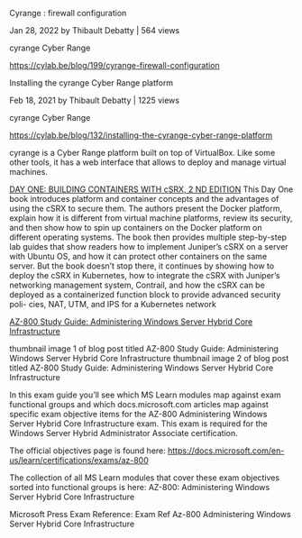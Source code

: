 Cyrange : firewall configuration

Jan 28, 2022 by Thibault Debatty | 564 views

cyrange Cyber Range

https://cylab.be/blog/199/cyrange-firewall-configuration 


Installing the cyrange Cyber Range platform

Feb 18, 2021 by Thibault Debatty | 1225 views

cyrange Cyber Range

https://cylab.be/blog/132/installing-the-cyrange-cyber-range-platform

cyrange is a Cyber Range platform built on top of VirtualBox. Like some other tools, it has a web interface that allows to deploy and manage virtual machines. 


[DAY ONE: BUILDING CONTAINERS WITH cSRX, 2 ND EDITION](https://www.juniper.net/documentation/en_US/day-one-books/day-one-building-containers-with-docker-csrx.pdf)
This Day One book introduces platform and container concepts and the advantages of
using the cSRX to secure them. The authors present the Docker platform, explain how it is
different from virtual machine platforms, review its security, and then show how to spin up
containers on the Docker platform on different operating systems. The book then provides
multiple step-by-step lab guides that show readers how to implement Juniper’s cSRX on a
server with Ubuntu OS, and how it can protect other containers on the same server. But the
book doesn’t stop there, it continues by showing how to deploy the cSRX in Kubernetes, how
to integrate the cSRX with Juniper’s networking management system, Contrail, and how the
cSRX can be deployed as a containerized function block to provide advanced security poli-
cies, NAT, UTM, and IPS for a Kubernetes network

[AZ-800 Study Guide: Administering Windows Server Hybrid Core Infrastructure](https://techcommunity.microsoft.com/t5/itops-talk-blog/az-800-study-guide-administering-windows-server-hybrid-core/ba-p/2736091)

thumbnail image 1 of blog post titled AZ-800 Study Guide: Administering Windows Server Hybrid Core Infrastructure thumbnail image 2 of blog post titled AZ-800 Study Guide: Administering Windows Server Hybrid Core Infrastructure

In this exam guide you’ll see which MS Learn modules map against exam functional groups and which docs.microsoft.com articles map against specific exam objective items for the AZ-800 Administering Windows Server Hybrid Core Infrastructure exam. This exam is required for the Windows Server Hybrid Administrator Associate certification.


The official objectives page is found here: https://docs.microsoft.com/en-us/learn/certifications/exams/az-800

The collection of all MS Learn modules that cover these exam objectives sorted into functional groups is here: AZ-800: Administering Windows Server Hybrid Core Infrastructure 

Microsoft Press Exam Reference: Exam Ref Az-800 Administering Windows Server Hybrid Core Infrastructure

